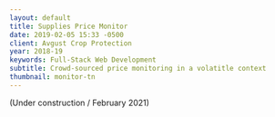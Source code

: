 ```yaml
---
layout: default
title: Supplies Price Monitor
date: 2019-02-05 15:33 -0500
client: Avgust Crop Protection
year: 2018-19
keywords: Full-Stack Web Development
subtitle: Crowd-sourced price monitoring in a volatitle context
thumbnail: monitor-tn
---
```

(Under construction / February 2021)

